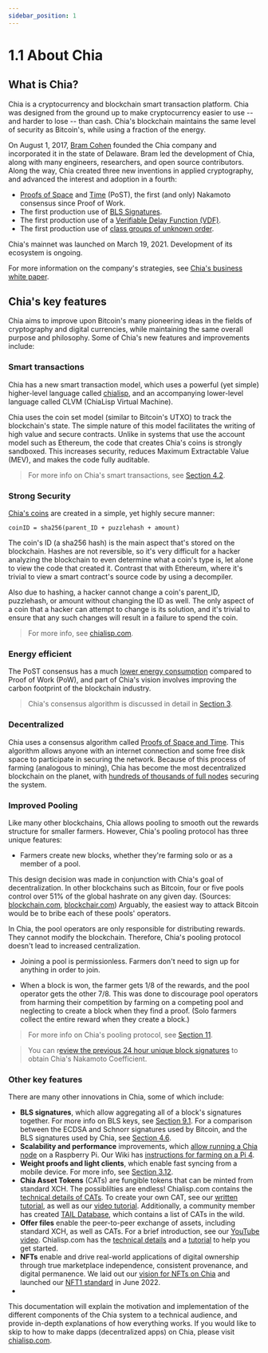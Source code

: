 ```yaml
---
sidebar_position: 1
---
```


# 1.1 About Chia

## What is Chia?

Chia is a cryptocurrency and blockchain smart transaction platform. Chia was designed from the ground up to make cryptocurrency easier to use -- and harder to lose -- than cash. Chia's blockchain maintains the same level of security as Bitcoin's, while using a fraction of the energy.

On August 1, 2017, [Bram Cohen](https://www.chia.net/profiles/bram-cohen "Bram Cohen's Chia profile") founded the Chia company and incorporated it in the state of Delaware. Bram led the development of Chia, along with many engineers, researchers, and open source contributors. Along the way, Chia created three new inventions in applied cryptography, and advanced the interest and adoption in a fourth:

- [Proofs of Space](https://github.com/Chia-Network/chiapos "Chia's Proof of Space repository on GitHub") and [Time](https://github.com/Chia-Network/chiavdf "Chia's VDF on GitHub") (PoST), the first (and only) Nakamoto consensus since Proof of Work.
- The first production use of [BLS Signatures](https://github.com/Chia-Network/bls-signatures "Chia's BLS Signatures on GitHub").
- The first production use of a [Verifiable Delay Function (VDF)](https://github.com/Chia-Network/chiavdf "Chia's VDF on GitHub").
- The first production use of [class groups of unknown order](https://github.com/Chia-Network/vdf-competition/blob/main/classgroups.pdf 'Binary quadratic forms white paper, by Lipa Long').

Chia's mainnet was launched on March 19, 2021. Development of its ecosystem is ongoing.

For more information on the company's strategies, see [Chia's business white paper](https://www.chia.net/whitepaper "Chia's business white paper").

## Chia's key features

Chia aims to improve upon Bitcoin's many pioneering ideas in the fields of cryptography and digital currencies, while maintaining the same overall purpose and philosophy. Some of Chia's new features and improvements include:

### Smart transactions

Chia has a new smart transaction model, which uses a powerful (yet simple) higher-level language called [chialisp](https://chialisp.com 'Chialisp.com'), and an accompanying lower-level language called CLVM (ChiaLisp Virtual Machine).

Chia uses the coin set model (similar to Bitcoin's UTXO) to track the blockchain's state. The simple nature of this model facilitates the writing of high value and secure contracts. Unlike in systems that use the account model such as Ethereum, the code that creates Chia's coins is strongly sandboxed. This increases security, reduces Maximum Extractable Value (MEV), and makes the code fully auditable.

> For more info on Chia's smart transactions, see [Section 4.2](/docs/04coin-set-model/what-is-a-coin 'Section 4.2: Coins, Puzzles, and Solutions').

### Strong Security

[Chia's coins](https://chialisp.com/docs/coins_spends_and_wallets "Tutorial on Chia's coins") are created in a simple, yet highly secure manner:

`coinID = sha256(parent_ID + puzzlehash + amount)`

The coin's ID (a sha256 hash) is the main aspect that's stored on the blockchain. Hashes are not reversible, so it's very difficult for a hacker analyzing the blockchain to even determine what a coin's type is, let alone to view the code that created it. Contrast that with Ethereum, where it's trivial to view a smart contract's source code by using a decompiler.

Also due to hashing, a hacker cannot change a coin's parent_ID, puzzlehash, or amount without changing the ID as well. The only aspect of a coin that a hacker can attempt to change is its solution, and it's trivial to ensure that any such changes will result in a failure to spend the coin.

> For more info, see [chialisp.com](https://chialisp.com/ 'Chialisp.com').

### Energy efficient

The PoST consensus has a much [lower energy consumption](https://chiapower.org "Chia's energy consumption statistics") compared to Proof of Work (PoW), and part of Chia's
vision involves improving the carbon footprint of the blockchain industry.

> Chia's consensus algorithm is discussed in detail in [Section 3](/docs/03consensus/consensus_intro 'Section 3.1: Chia Consensus').

### Decentralized

Chia uses a consensus algorithm called [Proofs of Space and Time](https://www.chia.net/assets/ChiaGreenPaper.pdf "Chia's Green Paper"). This algorithm allows anyone with an internet connection and some free disk space to participate in securing the network. Because of this process of farming (analogous to mining), Chia has become the most decentralized blockchain on the planet, with [hundreds of thousands of full nodes](https://dashboard.chia.net/d/em15uQ47k/peer-info) securing the system.

### Improved Pooling

Like many other blockchains, Chia allows pooling to smooth out the rewards structure for smaller farmers. However, Chia's pooling protocol has three unique features:

- Farmers create new blocks, whether they're farming solo or as a member of a pool.

This design decision was made in conjunction with Chia's goal of decentralization. In other blockchains such as Bitcoin, four or five pools control over 51% of the global hashrate on any given day. (Sources: [blockchain.com](https://www.blockchain.com/pools "blockchain.com pie chart of Bitcoin's hashrate distribution"), [blockchair.com](https://blockchair.com/bitcoin/charts/hashrate-distribution "blockchair.com pie chart of Bitcoin's hashrate distribution")) Arguably, the easiest way to attack Bitcoin would be to bribe each of these pools' operators.

In Chia, the pool operators are only responsible for distributing rewards. They cannot modify the blockchain. Therefore, Chia's pooling protocol doesn't lead to increased centralization.

- Joining a pool is permissionless. Farmers don't need to sign up for anything in order to join.

- When a block is won, the farmer gets 1/8 of the rewards, and the pool operator gets the other 7/8. This was done to discourage pool operators from harming their competition by farming on a competing pool and neglecting to create a block when they find a proof. (Solo farmers collect the entire reward when they create a block.)

> For more info on Chia's pooling protocol, see [Section 11](/docs/11pooling/pooling 'Section 11: Pooling').

> You can r[eview the previous 24 hour unique block signatures](https://xchscan.com/top-farmers) to obtain Chia's Nakamoto Coefficient.

### Other key features

There are many other innovations in Chia, some of which include:

- **BLS signatures**, which allow aggregating all of a block's signatures together. For more info on BLS keys, see [Section 9.1](/docs/09keys/keys-and-signatures 'Section 9.1: Keys and signatures'). For a comparison between the ECDSA and Schnorr signatures used by Bitcoin, and the BLS signatures used by Chia, see [Section 4.6](/docs/04coin-set-model/coin_set_vs_utxo#signature-type 'Section 4.6: Signature type').
- **Scalability and performance** improvements, which [allow running a Chia node](https://chialisp.com/docs/ref/clvm#minimum-spec-machine-for-farming 'Explanation of how we could ascertain the minimum spec machine for farming') on a Raspberry Pi. Our Wiki has [instructions for farming on a Pi 4](https://github.com/Chia-Network/chia-blockchain/wiki/Raspberry-Pi 'Wiki instructions for farming on a Raspberry Pi 4').
- **Weight proofs and light clients**, which enable fast syncing from a mobile device. For more info, see [Section 3.12](/docs/03consensus/light_clients 'Section 3.12: Chia Light Clients').
- **Chia Asset Tokens** (CATs) are fungible tokens that can be minted from standard XCH. The possiblilties are endless! Chialisp.com contains the [technical details of CATs](https://chialisp.com/docs/puzzles/cats 'Cat1 standard'). To create your own CAT, see our [written tutorial](https://chialisp.com/docs/tutorials/CAT_Launch_Process_Windows 'CAT written tutorial'), as well as our [video tutorial](https://chialisp.com/docs/tutorials/single_issuance_CAT 'CAT video tutorial'). Additionally, a community member has created [TAIL Database](https://www.taildatabase.com/ 'TAIL database'), which contains a list of CATs in the wild.
- **Offer files** enable the peer-to-peer exchange of assets, including standard XCH, as well as CATs. For a brief introduction, see our [YouTube video](https://youtu.be/Z2FoZSNtttM 'Offers intro on YouTube'). Chialisp.com has the [technical details](https://chialisp.com/docs/puzzles/offers 'Offer files, technical details') and a [tutorial](https://chialisp.com/docs/tutorials/offers_gui_tutorial 'Offers, GUI tutorial') to help you get started.
- **NFTs** enable and drive real-world applications of digital ownership through true marketplace independence, consistent provenance, and digital permanence. We laid out our [vision for NFTs on Chia](https://www.chia.net/2022/05/11/our-vision-for-chia-nfts.en.html) and launched our [NFT1 standard](https://www.chia.net/2022/06/29/1.4.0-introducing-the-chia-nft1-standard.en.html) in June 2022.
- 
This documentation will explain the motivation and implementation of the different components of the Chia system to a technical audience, and provide in-depth explanations of how everything works. If you would like to skip to how to make dapps (decentralized
apps) on Chia, please visit [chialisp.com](https://chialisp.com).
